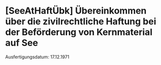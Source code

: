 # [SeeAtHaftÜbk] Übereinkommen über die zivilrechtliche Haftung bei der Beförderung von Kernmaterial auf See

Ausfertigungsdatum: 17.12.1971

 